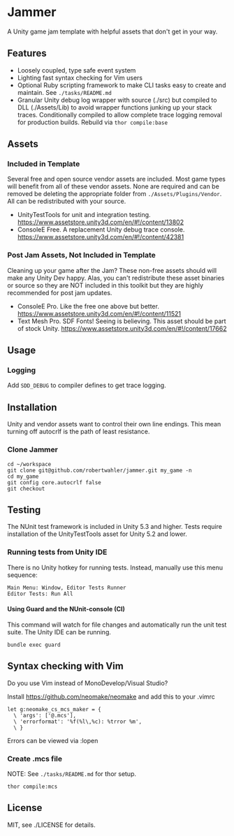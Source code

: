 Jammer
======

A Unity game jam template with helpful assets that don't get in your way.

Features
--------

* Loosely coupled, type safe event system
* Lighting fast syntax checking for Vim users
* Optional Ruby scripting framework to make CLI tasks easy to create and
  maintain.  See `./tasks/README.md`
* Granular Unity debug log wrapper with source (./src) but compiled to DLL
  (./Assets/Lib) to avoid wrapper functions junking up your stack traces.
  Conditionally compiled to allow complete trace logging removal for production
  builds.  Rebuild via `thor compile:base`

Assets
------

### Included in Template

Several free and open source vendor assets are included. Most game types will
benefit from all of these vendor assets. None are required and can be removed
be deleting the appropriate folder from `./Assets/Plugins/Vendor`. All can be
redistributed with your source.

* UnityTestTools for unit and integration testing. https://www.assetstore.unity3d.com/en/#!/content/13802
* ConsoleE Free. A replacement Unity debug trace console. https://www.assetstore.unity3d.com/en/#!/content/42381

### Post Jam Assets, Not Included in Template

Cleaning up your game after the Jam? These non-free assets should will make any
Unity Dev happy. Alas, you can't redistribute these asset binaries or source so
they are NOT included in this toolkit but they are highly recommended for post
jam updates.

* ConsoleE Pro.  Like the free one above but better. https://www.assetstore.unity3d.com/en/#!/content/11521
* Text Mesh Pro. SDF Fonts! Seeing is believing. This asset should be part of stock Unity. https://www.assetstore.unity3d.com/en/#!/content/17662

Usage
-----

### Logging

Add `SDD_DEBUG` to compiler defines to get trace logging.

Installation
------------

Unity and vendor assets want to control their own line endings.
This mean turning off autocrlf is the path of least resistance.

### Clone Jammer

    cd ~/workspace
    git clone git@github.com/robertwahler/jammer.git my_game -n
    cd my_game 
    git config core.autocrlf false
    git checkout

Testing
-------

The NUnit test framework is included in Unity 5.3 and higher.  Tests require
installation of the UnityTestTools asset for Unity 5.2 and lower.

### Running tests from Unity IDE

There is no Unity hotkey for running tests. Instead, manually use this menu sequence:

    Main Menu: Window, Editor Tests Runner
    Editor Tests: Run All

#### Using Guard and the NUnit-console (CI)

This command will watch for file changes and automatically run the unit test
suite. The Unity IDE can be running.

    bundle exec guard

Syntax checking with Vim
------------------------

Do you use Vim instead of MonoDevelop/Visual Studio? 

Install https://github.com/neomake/neomake and add this to your .vimrc

    let g:neomake_cs_mcs_maker = {
      \ 'args': ['@.mcs'],
      \ 'errorformat': '%f(%l\,%c): %trror %m',
      \ }

Errors can be viewed via :lopen

### Create .mcs file

NOTE: See `./tasks/README.md` for thor setup.

    thor compile:mcs

License
-------

MIT, see ./LICENSE for details.
